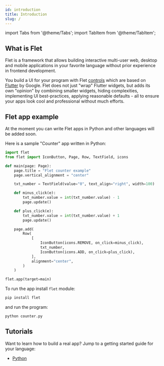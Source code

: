 ```yaml
---
id: introduction
title: Introduction
slug: /
---
```


import Tabs from '@theme/Tabs';
import TabItem from '@theme/TabItem';

## What is Flet

Flet is a framework that allows building interactive multi-user web, desktop and mobile applications in your favorite language without prior experience in frontend development.

You build a UI for your program with Flet [controls](/docs/controls) which are based on [Flutter](https://flutter.dev) by Google. Flet does not just "wrap" Flutter widgets, but adds its own "opinion" by combining smaller widgets, hiding complexities, implementing UI best-practices, applying reasonable defaults - all to ensure your apps look cool and professional without much efforts.

## Flet app example

At the moment you can write Flet apps in Python and other languages will be added soon.

Here is a sample "Counter" app written in Python:

```python title="counter.py"
import flet
from flet import IconButton, Page, Row, TextField, icons

def main(page: Page):
    page.title = "Flet counter example"
    page.vertical_alignment = "center"

    txt_number = TextField(value="0", text_align="right", width=100)

    def minus_click(e):
        txt_number.value = int(txt_number.value) - 1
        page.update()

    def plus_click(e):
        txt_number.value = int(txt_number.value) + 1
        page.update()

    page.add(
        Row(
            [
                IconButton(icons.REMOVE, on_click=minus_click),
                txt_number,
                IconButton(icons.ADD, on_click=plus_click),
            ],
            alignment="center",
        )
    )

flet.app(target=main)
```

To run the app install `flet` module:

```bash
pip install flet
```

and run the program:

```bash
python counter.py
```

## Tutorials

Want to learn how to build a real app? Jump to a getting started guide for your language:

* [Python](/docs/getting-started/python)